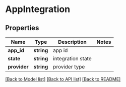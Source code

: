 # AppIntegration

## Properties
Name | Type | Description | Notes
------------ | ------------- | ------------- | -------------
**app_id** | **string** | app id | 
**state** | **string** | integration state | 
**provider** | **string** | provider type | 

[[Back to Model list]](../README.md#documentation-for-models) [[Back to API list]](../README.md#documentation-for-api-endpoints) [[Back to README]](../README.md)

